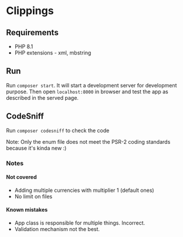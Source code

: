 # Clippings

## Requirements

- PHP 8.1 
- PHP extensions - xml, mbstring

## Run

Run `composer start`. It will start a development server for development purpose. 
Then open `localhost:8000` in browser and test the app as described in the served page.

## CodeSniff

Run `composer codesniff` to check the code

Note: Only the enum file does not meet the PSR-2 coding standards because it's kinda new :)


### Notes

#### Not covered

- Adding multiple currencies with multiplier 1 (default ones)
- No limit on files

#### Known mistakes

- App class is responsible for multiple things. Incorrect.
- Validation mechanism not the best.